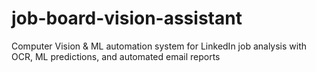 # job-board-vision-assistant
Computer Vision &amp; ML automation system for LinkedIn job analysis with OCR, ML predictions, and automated email reports
